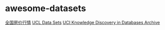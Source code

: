 # awesome-datasets


[全国房价行情](https://www.creprice.cn/rank/index.html)
[UCL Data Sets](https://archive.ics.uci.edu/ml/index.php)
[UCI Knowledge Discovery in Databases Archive](http://kdd.ics.uci.edu/)